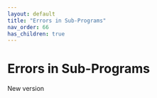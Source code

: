 ```yaml
---
layout: default
title: "Errors in Sub-Programs"
nav_order: 66
has_children: true
---
```

# Errors in Sub-Programs

New version
  

